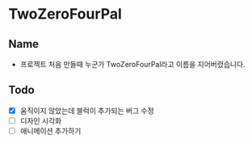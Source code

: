 # TwoZeroFourPal
## Name
- 프로젝트 처음 만들때 누군가  TwoZeroFourPal라고 이름을 지어버렸습니다.

## Todo
- [x] 움직이지 않았는데 블럭이 추가되는 버그 수정
- [ ] 디자인 시각화
- [ ] 애니메이션 추가하기